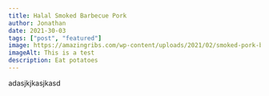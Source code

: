 ```yaml
---
title: Halal Smoked Barbecue Pork
author: Jonathan 
date: 2021-30-03
tags: ["post", "featured"]
image: https://amazingribs.com/wp-content/uploads/2021/02/smoked-pork-butt-scaled.jpg
imageAlt: This is a test
description: Eat potatoes
---
```


adasjkjkasjkasd